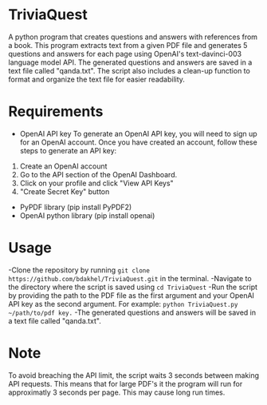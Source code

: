 # TriviaQuest
A python program that creates questions and answers with references from a book. This program extracts text from a given PDF file and generates 5 questions and answers for each page using OpenAI's text-davinci-003 language model API. The generated questions and answers are saved in a text file called "qanda.txt". The script also includes a clean-up function to format and organize the text file for easier readability.

# Requirements
- OpenAI API key
To generate an OpenAI API key, you will need to sign up for an OpenAI account. Once you have created an account, follow these steps to generate an API key:
1. Create an OpenAI account
2. Go to the API section of the OpenAI Dashboard.
3. Click on your profile and click "View API Keys"
4. "Create Secret Key" button
- PyPDF library (pip install PyPDF2)
- OpenAI python library (pip install openai)
# Usage
-Clone the repository by running ```git clone https://github.com/bdakhel/TriviaQuest.git``` in the terminal.
-Navigate to the directory where the script is saved using ```cd TriviaQuest```
-Run the script by providing the path to the PDF file as the first argument and your OpenAI API key as the second argument. For example: 
```python TriviaQuest.py ~/path/to/pdf key.```
-The generated questions and answers will be saved in a text file called "qanda.txt".
# Note
To avoid breaching the API limit, the script waits 3 seconds between making API requests. This means that for large PDF's it the program will run for approximatly 3 seconds per page. This may cause long run times.




